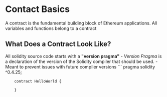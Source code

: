 # Contact Basics
A contract is the fundamental building block of Ethereum applications. All variables and functions belong to a contract

## What Does a Contract Look Like?
All solidity source code starts with a **"version pragma"**
    - *Version Pragma* is a declaration of the version of the Solidity compiler that should be used.
    - Meant to prevent issues with future compiler versions
    ``` pragma solidity ^0.4.25;

        contract HelloWorld {

        }
